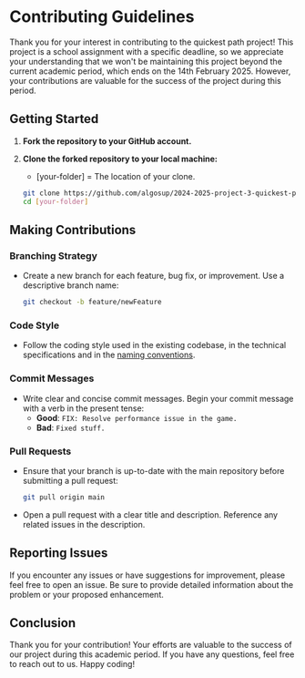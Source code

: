 # Contributing Guidelines

Thank you for your interest in contributing to the quickest path project! This project is a school assignment with a specific deadline, so we appreciate your understanding that we won't be maintaining this project beyond the current academic period, which ends on the 14th February 2025. However, your contributions are valuable for the success of the project during this period.

## Getting Started

1. **Fork the repository to your GitHub account.**

2. **Clone the forked repository to your local machine:**

    - [your-folder] = The location of your clone.

    ```bash
    git clone https://github.com/algosup/2024-2025-project-3-quickest-path-team-4
    cd [your-folder]
    ```

## Making Contributions

### Branching Strategy

- Create a new branch for each feature, bug fix, or improvement. Use a descriptive branch name:
    ```bash
    git checkout -b feature/newFeature
    ```

### Code Style

- Follow the coding style used in the existing codebase, in the technical specifications and in the [naming conventions](https://github.com/algosup/2024-2025-project-3-quickest-path-team-4/blob/document/technicalSpecification/namingConventions.md).

### Commit Messages

- Write clear and concise commit messages. Begin your commit message with a verb in the present tense:
    - **Good**: `FIX: Resolve performance issue in the game.`
    - **Bad**: `Fixed stuff.`

### Pull Requests

- Ensure that your branch is up-to-date with the main repository before submitting a pull request:
    ```bash
    git pull origin main
    ```

- Open a pull request with a clear title and description. Reference any related issues in the description.

## Reporting Issues

If you encounter any issues or have suggestions for improvement, please feel free to open an issue. Be sure to provide detailed information about the problem or your proposed enhancement.

## Conclusion

Thank you for your contribution! Your efforts are valuable to the success of our project during this academic period. If you have any questions, feel free to reach out to us. Happy coding!
